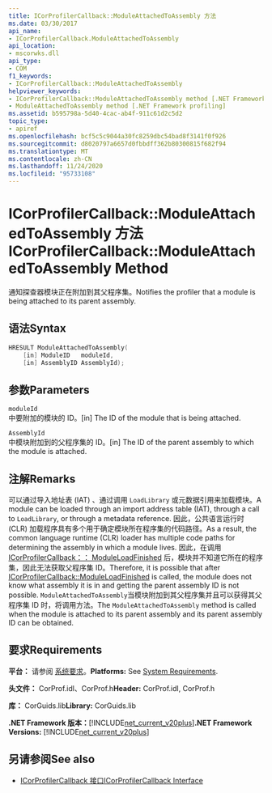 ```yaml
---
title: ICorProfilerCallback::ModuleAttachedToAssembly 方法
ms.date: 03/30/2017
api_name:
- ICorProfilerCallback.ModuleAttachedToAssembly
api_location:
- mscorwks.dll
api_type:
- COM
f1_keywords:
- ICorProfilerCallback::ModuleAttachedToAssembly
helpviewer_keywords:
- ICorProfilerCallback::ModuleAttachedToAssembly method [.NET Framework profiling]
- ModuleAttachedToAssembly method [.NET Framework profiling]
ms.assetid: b595798a-5d40-4cac-ab4f-911c61d2c5d2
topic_type:
- apiref
ms.openlocfilehash: bcf5c5c9044a30fc8259dbc54bad8f3141f0f926
ms.sourcegitcommit: d8020797a6657d0fbbdff362b80300815f682f94
ms.translationtype: MT
ms.contentlocale: zh-CN
ms.lasthandoff: 11/24/2020
ms.locfileid: "95733108"
---
```

# <a name="icorprofilercallbackmoduleattachedtoassembly-method"></a><span data-ttu-id="97933-102">ICorProfilerCallback::ModuleAttachedToAssembly 方法</span><span class="sxs-lookup"><span data-stu-id="97933-102">ICorProfilerCallback::ModuleAttachedToAssembly Method</span></span>

<span data-ttu-id="97933-103">通知探查器模块正在附加到其父程序集。</span><span class="sxs-lookup"><span data-stu-id="97933-103">Notifies the profiler that a module is being attached to its parent assembly.</span></span>  
  
## <a name="syntax"></a><span data-ttu-id="97933-104">语法</span><span class="sxs-lookup"><span data-stu-id="97933-104">Syntax</span></span>  
  
```cpp  
HRESULT ModuleAttachedToAssembly(  
    [in] ModuleID   moduleId,  
    [in] AssemblyID AssemblyId);  
```  
  
## <a name="parameters"></a><span data-ttu-id="97933-105">参数</span><span class="sxs-lookup"><span data-stu-id="97933-105">Parameters</span></span>  

 `moduleId`  
 <span data-ttu-id="97933-106">中要附加的模块的 ID。</span><span class="sxs-lookup"><span data-stu-id="97933-106">[in] The ID of the module that is being attached.</span></span>  
  
 `AssemblyId`  
 <span data-ttu-id="97933-107">中模块附加到的父程序集的 ID。</span><span class="sxs-lookup"><span data-stu-id="97933-107">[in] The ID of the parent assembly to which the module is attached.</span></span>  
  
## <a name="remarks"></a><span data-ttu-id="97933-108">注解</span><span class="sxs-lookup"><span data-stu-id="97933-108">Remarks</span></span>  

 <span data-ttu-id="97933-109">可以通过导入地址表 (IAT) 、通过调用 `LoadLibrary` 或元数据引用来加载模块。</span><span class="sxs-lookup"><span data-stu-id="97933-109">A module can be loaded through an import address table (IAT), through a call to `LoadLibrary`, or through a metadata reference.</span></span> <span data-ttu-id="97933-110">因此，公共语言运行时 (CLR) 加载程序具有多个用于确定模块所在程序集的代码路径。</span><span class="sxs-lookup"><span data-stu-id="97933-110">As a result, the common language runtime (CLR) loader has multiple code paths for determining the assembly in which a module lives.</span></span> <span data-ttu-id="97933-111">因此，在调用 [ICorProfilerCallback：： ModuleLoadFinished](icorprofilercallback-moduleloadfinished-method.md) 后，模块并不知道它所在的程序集，因此无法获取父程序集 ID。</span><span class="sxs-lookup"><span data-stu-id="97933-111">Therefore, it is possible that after [ICorProfilerCallback::ModuleLoadFinished](icorprofilercallback-moduleloadfinished-method.md) is called, the module does not know what assembly it is in and getting the parent assembly ID is not possible.</span></span> <span data-ttu-id="97933-112">`ModuleAttachedToAssembly`当模块附加到其父程序集并且可以获得其父程序集 ID 时，将调用方法。</span><span class="sxs-lookup"><span data-stu-id="97933-112">The `ModuleAttachedToAssembly` method is called when the module is attached to its parent assembly and its parent assembly ID can be obtained.</span></span>  
  
## <a name="requirements"></a><span data-ttu-id="97933-113">要求</span><span class="sxs-lookup"><span data-stu-id="97933-113">Requirements</span></span>  

 <span data-ttu-id="97933-114">**平台：** 请参阅 [系统要求](../../get-started/system-requirements.md)。</span><span class="sxs-lookup"><span data-stu-id="97933-114">**Platforms:** See [System Requirements](../../get-started/system-requirements.md).</span></span>  
  
 <span data-ttu-id="97933-115">**头文件：** CorProf.idl、CorProf.h</span><span class="sxs-lookup"><span data-stu-id="97933-115">**Header:** CorProf.idl, CorProf.h</span></span>  
  
 <span data-ttu-id="97933-116">**库：** CorGuids.lib</span><span class="sxs-lookup"><span data-stu-id="97933-116">**Library:** CorGuids.lib</span></span>  
  
 <span data-ttu-id="97933-117">**.NET Framework 版本：**[!INCLUDE[net_current_v20plus](../../../../includes/net-current-v20plus-md.md)]</span><span class="sxs-lookup"><span data-stu-id="97933-117">**.NET Framework Versions:** [!INCLUDE[net_current_v20plus](../../../../includes/net-current-v20plus-md.md)]</span></span>  
  
## <a name="see-also"></a><span data-ttu-id="97933-118">另请参阅</span><span class="sxs-lookup"><span data-stu-id="97933-118">See also</span></span>

- [<span data-ttu-id="97933-119">ICorProfilerCallback 接口</span><span class="sxs-lookup"><span data-stu-id="97933-119">ICorProfilerCallback Interface</span></span>](icorprofilercallback-interface.md)
